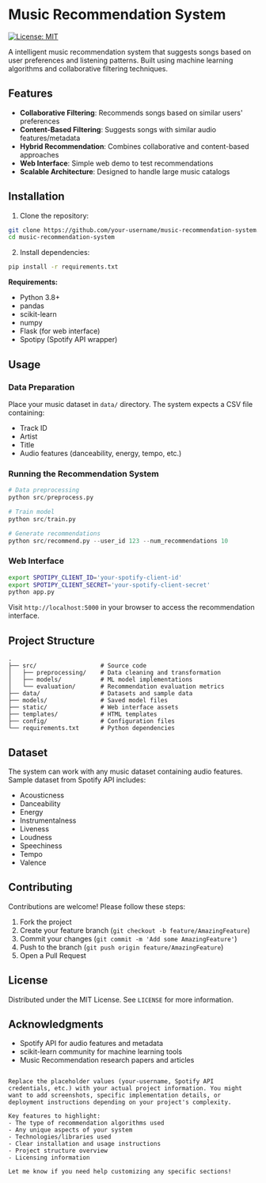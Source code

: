 # Music Recommendation System

[![License: MIT](https://img.shields.io/badge/License-MIT-yellow.svg)](https://opensource.org/licenses/MIT)

A intelligent music recommendation system that suggests songs based on user preferences and listening patterns. Built using machine learning algorithms and collaborative filtering techniques.

## Features

- **Collaborative Filtering**: Recommends songs based on similar users' preferences
- **Content-Based Filtering**: Suggests songs with similar audio features/metadata
- **Hybrid Recommendation**: Combines collaborative and content-based approaches
- **Web Interface**: Simple web demo to test recommendations
- **Scalable Architecture**: Designed to handle large music catalogs

## Installation

1. Clone the repository:
```bash
git clone https://github.com/your-username/music-recommendation-system.git
cd music-recommendation-system
```

2. Install dependencies:
```bash
pip install -r requirements.txt
```

**Requirements:**
- Python 3.8+
- pandas
- scikit-learn
- numpy
- Flask (for web interface)
- Spotipy (Spotify API wrapper)

## Usage

### Data Preparation
Place your music dataset in `data/` directory. The system expects a CSV file containing:
- Track ID
- Artist
- Title
- Audio features (danceability, energy, tempo, etc.)

### Running the Recommendation System
```python
# Data preprocessing
python src/preprocess.py

# Train model
python src/train.py

# Generate recommendations
python src/recommend.py --user_id 123 --num_recommendations 10
```

### Web Interface
```bash
export SPOTIPY_CLIENT_ID='your-spotify-client-id'
export SPOTIPY_CLIENT_SECRET='your-spotify-client-secret'
python app.py
```
Visit `http://localhost:5000` in your browser to access the recommendation interface.

## Project Structure
```
.
├── src/                  # Source code
│   ├── preprocessing/    # Data cleaning and transformation
│   ├── models/           # ML model implementations
│   └── evaluation/       # Recommendation evaluation metrics
├── data/                 # Datasets and sample data
├── models/               # Saved model files
├── static/               # Web interface assets
├── templates/            # HTML templates
├── config/               # Configuration files
└── requirements.txt      # Python dependencies
```

## Dataset
The system can work with any music dataset containing audio features. Sample dataset from Spotify API includes:
- Acousticness
- Danceability
- Energy
- Instrumentalness
- Liveness
- Loudness
- Speechiness
- Tempo
- Valence

## Contributing
Contributions are welcome! Please follow these steps:
1. Fork the project
2. Create your feature branch (`git checkout -b feature/AmazingFeature`)
3. Commit your changes (`git commit -m 'Add some AmazingFeature'`)
4. Push to the branch (`git push origin feature/AmazingFeature`)
5. Open a Pull Request

## License
Distributed under the MIT License. See `LICENSE` for more information.

## Acknowledgments
- Spotify API for audio features and metadata
- scikit-learn community for machine learning tools
- Music Recommendation research papers and articles
```

Replace the placeholder values (your-username, Spotify API credentials, etc.) with your actual project information. You might want to add screenshots, specific implementation details, or deployment instructions depending on your project's complexity.

Key features to highlight:
- The type of recommendation algorithms used
- Any unique aspects of your system
- Technologies/libraries used
- Clear installation and usage instructions
- Project structure overview
- Licensing information

Let me know if you need help customizing any specific sections!